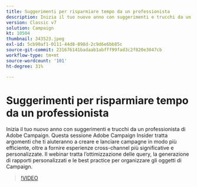 ```yaml
---
title: Suggerimenti per risparmiare tempo da un professionista
description: Inizia il tuo nuovo anno con suggerimenti e trucchi da un professionista di Adobe Campaign. Questa sessione per Adobe Campaign Insider tratta argomenti che possono aiutarti a diventare più efficiente... (Le descrizioni devono essere comprese tra 60 e 160 caratteri)
version: Classic v7
solution: Campaign
kt: 10504
thumbnail: 343523.jpeg
exl-id: 5cb90af1-0111-44d8-898d-2c9d6e6bb85c
source-git-commit: 231676141badaab1abfff99fad3c2f820e3047cb
workflow-type: tm+mt
source-wordcount: '101'
ht-degree: 31%

---
```


# Suggerimenti per risparmiare tempo da un professionista

Inizia il tuo nuovo anno con suggerimenti e trucchi da un professionista di Adobe Campaign. Questa sessione Adobe Campaign Insider tratta argomenti che ti aiuteranno a creare e lanciare campagne in modo più efficiente, oltre a fornire esperienze cross-channel più significative e personalizzate. Il webinar tratta l’ottimizzazione delle query, la generazione di rapporti personalizzati e le best practice per organizzare gli oggetti di Campaign.

>[!VIDEO](https://video.tv.adobe.com/v/343523/?quality=12&learn=on)
